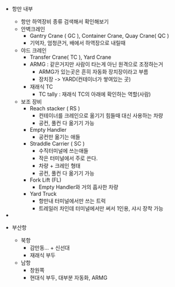 - 항만 내부
	- 항만 하역장비 종류 검색해서 확인해보기
	- 안벽크레인 
		- Gantry Crane ( GC ), Container Crane, Quay Crane( QC ) 
		- 기억자, 엄청큰거, 배에서 하역장으로 내릴때
	- 야드 크레인
		- Transfer Crane( TC ), Yard Crane
		- ARMG : 같은거지만 사람이 타는게 아닌 원격으로 조정하는거
			- ARMG가 있는곳은 흔히 자동화 장치장이라고 부름
			- 장치장 -> YARD(컨테이너가 쌓여있는 곳)
		- 재래식 TC
			- TC tally : 재래식 TC의 아래에 확인하는 역할(사람)
	- 보조 장비
		- Reach stacker ( RS )
			- 컨테이너를 크레인으로 옮기기 힘들때 대신 사용하는 차량
			- 공컨, 풀컨 다 옮기기 가능
		- Empty Handler
			- 공컨만 옮기는 애들
		- Straddle Carrier ( SC )
			- 수직터미널에 쓰는애들
			- 작은 터미널에서 주로 쓴다. 
			- 차량 + 크레인 형태
			- 공컨, 풀컨 다 옮기기 가능
		- Fork Lift (FL)
			- Empty Handler와 거의 흡사한 차량
		- Yard Truck
			- 항만내 터미널에서만 쓰는 트럭
			- 트레일러 차인데 터미널에서만 써서 1인용, 샤시 장착 가능

- 


- 부산항
	- 북항
		- 감만동... + 신선대
		- 재래식 부두
	- 남항
		- 창원쪽
		- 현대식 부두, 대부분 자동화, ARMG
